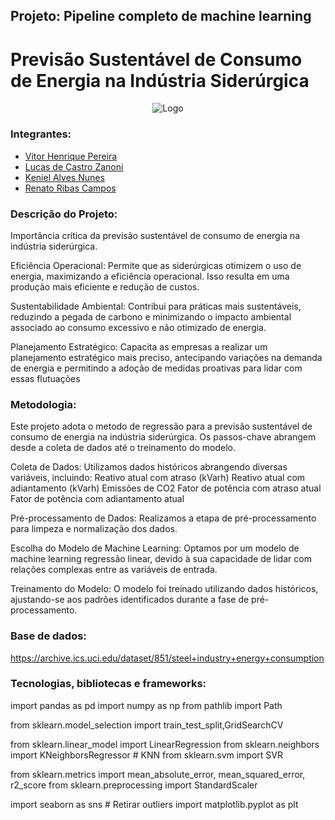 ## Projeto: Pipeline completo de machine learning
# Previsão Sustentável de Consumo de Energia na Indústria Siderúrgica

<div align="center">
  <img src="Images/Logo.png" alt="Logo">
</div>


### Integrantes:
* [Vitor Henrique Pereira](https://github.com/RenatoRibas)
* [Lucas de Castro Zanoni](https://github.com/Castrozan)
* [Keniel Alves Nunes](https://github.com/KenielDev)
* [Renato Ribas Campos](https://github.com/RenatoRibas)



### Descrição do Projeto:

Importância crítica da previsão sustentável de consumo de energia na indústria siderúrgica.

Eficiência Operacional:
Permite que as siderúrgicas otimizem o uso de energia, maximizando a eficiência operacional.
Isso resulta em uma produção mais eficiente e redução de custos.

Sustentabilidade Ambiental:
Contribui para práticas mais sustentáveis, reduzindo a pegada de carbono e minimizando o impacto ambiental associado ao consumo excessivo e não otimizado de energia.

Planejamento Estratégico:
Capacita as empresas a realizar um planejamento estratégico mais preciso, antecipando variações na demanda de energia e permitindo a adoção de medidas proativas para lidar com essas flutuações


### Metodologia:

Este projeto adota o metodo de regressão para a previsão sustentável de consumo de energia na indústria siderúrgica. Os passos-chave abrangem desde a coleta de dados até o treinamento do modelo.

Coleta de Dados:
Utilizamos dados históricos abrangendo diversas variáveis, incluindo:
Reativo atual com atraso (kVarh)
Reativo atual com adiantamento (kVarh)
Emissões de CO2
Fator de potência com atraso atual
Fator de potência com adiantamento atual

Pré-processamento de Dados:
Realizamos a etapa de pré-processamento para limpeza e normalização dos dados.

Escolha do Modelo de Machine Learning:
Optamos por um modelo de machine learning regressão linear, devido à sua capacidade de lidar com relações complexas entre as variáveis de entrada.

Treinamento do Modelo:
O modelo foi treinado utilizando dados históricos, ajustando-se aos padrões identificados durante a fase de pré-processamento.


### Base de dados:

https://archive.ics.uci.edu/dataset/851/steel+industry+energy+consumption

### Tecnologias, bibliotecas e frameworks:

import pandas as pd
import numpy as np
from pathlib import Path

from sklearn.model_selection import train_test_split,GridSearchCV

from sklearn.linear_model import LinearRegression
from sklearn.neighbors import KNeighborsRegressor # KNN
from sklearn.svm import SVR

from sklearn.metrics import mean_absolute_error, mean_squared_error, r2_score
from sklearn.preprocessing import StandardScaler


import seaborn as sns # Retirar outliers
import matplotlib.pyplot as plt